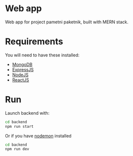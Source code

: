 # Web app

Web app for project pametni paketnik, built with MERN stack.

# Requirements

You will need to have these installed:
- <a href="https://www.mongodb.com/">MongoDB</a>
- <a href="https://expressjs.com/">ExpressJS</a>
- <a href="https://nodejs.org/en">NodeJS</a>
- <a href="https://react.dev/">ReactJS</a>

# Run

Launch backend with:
```bash
cd backend
npm run start
```

Or if you have <a href="https://www.npmjs.com/package/nodemon">nodemon</a> installed
```bash
cd backend
npm run dev
```

